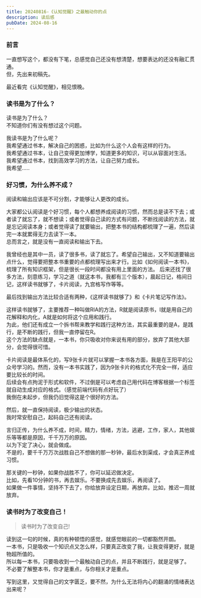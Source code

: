 ```yaml
---
title: 20240816-《认知觉醒》之最触动你的点
description: 读后感
pubDate: 2024-08-16
---
```


### 前言

一直想写这个，都没有下笔，总感觉自己还没有想清楚，想要表达的还没有融汇贯通。  
但，先出来初稿先。

最近看完《认知觉醒》，相见恨晚。


### 读书是为了什么？

读书是为了什么？  
不知道你们有没有想过这个问题。

我读书是为了什么呢？  
我希望通过书本，解决自己的困惑，比如为什么这个人会有这样的行为。  
我希望通过书本，让自己变得更加博学，知道更多的知识，可以从容面对生活。  
我希望通过书本，找到高效学习的方法，让自己努力成长。  
我希望.....


### 好习惯，为什么养不成？

阅读和输出应该是不可分割，才能够让人更改的成长。

大家都公认阅读是个好习惯，每个人都想养成阅读的习惯，然而总是读不下去；或者读了就忘了，就不想读；或者觉得自己读的方式有问题，不断找阅读的方法，就是忘记阅读本身；或者觉得读了就要输出，把整本书的结构都梳理了一遍，然后读完一本就累得无力去读下一本。  
总而言之，就是没有一直阅读和输出下去。

我曾经也是其中一员，读了很多书，读了就忘了。希望自己输出，又不知道要输出点什么，觉得要把整本书重要的点都梳理写出来才行。比如《如何阅读一本书》，梳理了所有知识框架，但是很长一段时间都没有用上里面的方法。 
后来还找了很多方法，刻意练习，学习之道（就这本书，我都有三个版本），晨起日记，格间日记，这样读书就够了，卡片阅读，九宫格写作等等。 

最后找到输出方法比较合适有两种，《这样读书就够了》和《卡片笔记写作法》。 

这样读书就够了，主要推荐一种叫做RIA的方法，R就是阅读原书，I就是用自己的花解释和内化，A就是如何将这个应用和践行。   
为此，他们还有成立一个拆书帮来教学和践行这种方法，其实最重要的是A，是践行，是不断的践行，但我一直停留在R。    
这个方法的缺点就是，一本书，你只吸收对你来说有用的部分，放弃了其他大部分，会觉得很可惜。

卡片阅读是最体系化的，写9张卡片就可以掌握一本书各方面，我是在王阳平的公众号学习的。然而，没有一本书实践了，因为9张卡片的格式化不完全一样，适应要比较长的时间。  
后续会有点拘泥于形式和软件，不过倒是可以考虑自己用代码在博客根据一个标签就自动生成对应的格式。（感觉前端代码有点好玩了）  
我倒在未起步，但我仍旧觉得这是个很好的方法。

然后，就一直保持阅读，极少输出的状态。  
我时常安慰自己，起码自己还有阅读。

言归正传，为什么养不成，时间，精力，情绪，方法，逃避，工作，家人，其他娱乐等等都是原因，千千万万的原因。  
以为下定了决心，就会做成。  
不是的，要千千万万次战胜自己不想做的那一秒钟，最后水到渠成，才会真正养成习惯。  

那关键的一秒钟，如果你战胜不了，你可以延迟做决定。  
比如，先看10分钟的书，再去娱乐。不要换成先去娱乐，再阅读了。  
如果做一件事情，坚持不下去了，你给放弃设定日期，再放弃。比如，推迟一周就放弃。


### 读书时为了改变自己！

> 读书时为了改变自己!

读到这一句的时候，真的有种顿悟的感觉，就感觉眼前的一切都豁然开朗。  
一本书，只是吸收一个知识点又怎么样，只要真正改变了我，让我变得更好，就是物超所值的。  
所以每一本书，只要吸收到一个最触动自己的点，并且不断践行，就是足够了。  
不必要了解整本书，你才是重点，与你相关才是重点。  

写到这里，又觉得自己的文字匮乏，要不然，为什么无法将内心的翻涌的情绪表达出来呢？  



